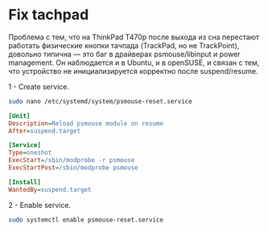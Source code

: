 # Fix tachpad
Проблема с тем, что на ThinkPad T470p после выхода из сна перестают работать физические кнопки тачпада (TrackPad, но не TrackPoint), довольно типична — это баг в драйверах psmouse/libinput и power management. 
Он наблюдается и в Ubuntu, и в openSUSE, и связан с тем, что устройство не инициализируется корректно после suspend/resume.

1 - Create service.
```bash
sudo nano /etc/systemd/system/psmouse-reset.service
```

```ini
[Unit]
Description=Reload psmouse module on resume
After=suspend.target

[Service]
Type=oneshot
ExecStart=/sbin/modprobe -r psmouse
ExecStartPost=/sbin/modprobe psmouse

[Install]
WantedBy=suspend.target
```
2 - Enable service.
```bash
sudo systemctl enable psmouse-reset.service
```
